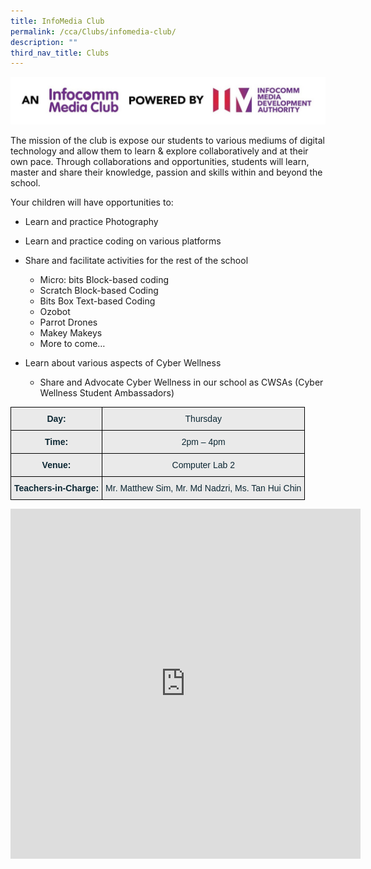 ```yaml
---
title: InfoMedia Club
permalink: /cca/Clubs/infomedia-club/
description: ""
third_nav_title: Clubs
---
```

![“An Infocomm Media Club, powered by IMDA”](/images/Infocomm%20Club.jpg)

The mission of the club is expose our students to various mediums of digital technology and allow them to learn &amp; explore collaboratively and at their own pace. Through collaborations and opportunities, students will learn, master and share their knowledge, passion and skills within and beyond the school.&nbsp;

Your children will have opportunities to:

*   Learn and practice Photography
*   Learn and practice coding on various platforms
*   Share and facilitate activities for the rest of the school

	*   Micro: bits Block-based coding
	*   Scratch Block-based Coding
	*   Bits Box Text-based Coding
	*   Ozobot
	*   Parrot Drones
	*   Makey Makeys
	*   More to come…&nbsp;

*   Learn about various aspects of Cyber Wellness

	*   Share and Advocate Cyber Wellness in our school as CWSAs (Cyber Wellness Student Ambassadors)

<style type="text/css">
.tg  {border-collapse:collapse;border-spacing:0;}
.tg td{border-color:black;border-style:solid;border-width:1px;font-family:Arial, sans-serif;font-size:14px;
  overflow:hidden;padding:10px 5px;word-break:normal;}
.tg th{border-color:black;border-style:solid;border-width:1px;font-family:Arial, sans-serif;font-size:14px;
  font-weight:normal;overflow:hidden;padding:10px 5px;word-break:normal;}
.tg .tg-cqbp{background-color:#EAEAEA;color:#0C2733;font-weight:bold;text-align:center;vertical-align:top}
.tg .tg-cxqu{background-color:#EAEAEA;color:#0C2733;text-align:center;vertical-align:top}
</style>
<table class="tg">
<thead>
  <tr>
    <th class="tg-cqbp">Day:</th>
    <th class="tg-cxqu">Thursday</th>
  </tr>
</thead>
<tbody>
  <tr>
    <td class="tg-cqbp">Time:</td>
    <td class="tg-cxqu">2pm – 4pm</td>
  </tr>
  <tr>
    <td class="tg-cqbp">Venue:</td>
    <td class="tg-cxqu">Computer Lab 2</td>
  </tr>
  <tr>
    <td class="tg-cqbp">Teachers-in-Charge:</td>
    <td class="tg-cxqu">Mr. Matthew Sim, Mr. Md Nadzri, Ms. Tan Hui Chin</td>
  </tr>
</tbody>
</table>

<iframe allowfullscreen="true" height="560" width="560" frameborder="0" src="https://docs.google.com/presentation/d/e/2PACX-1vShuRrQ-ZcNWqVDEPt8CgE5TAK4xsFQ26fNB7cS4Abw1nB0n6FkzPZNeQo281py0UxNmPs6aywPe_wu/embed?start=true&amp;loop=true&amp;delayms=3000"></iframe>